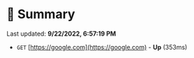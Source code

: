 # 📖 Summary
Last updated: **9/22/2022, 6:57:19 PM**

- `GET` [https://google.com](https://google.com) - **Up** (353ms)
